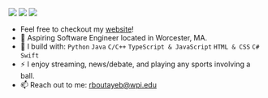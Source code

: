 [<img src="https://img.shields.io/badge/github-%2312100E.svg?&style=for-the-badge&logo=github&logoColor=white&color=black" />](https://github.com/RedaB2)
[<img src="https://img.shields.io/badge/linkedin-%230077B5.svg?&style=for-the-badge&logo=linkedin&logoColor=white" />](https://www.linkedin.com/in/redabtb/)
[<img src="https://img.shields.io/badge/twitch-%239146FF.svg?&style=for-the-badge&logo=twitch&logoColor=white" />](https://www.twitch.tv/wayzonlivee)


- Feel free to checkout my [website](http://rbtb.io/)! 
- 🏢 Aspiring Software Engineer located in Worcester, MA.
- 🧰 I build with: `Python` `Java` `C/C++` `TypeScript & JavaScript` `HTML & CSS` `C#` `Swift`
- ⚡ I enjoy streaming, news/debate, and playing any sports involving a ball.
- 📫 Reach out to me: rboutayeb@wpi.edu
